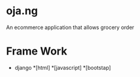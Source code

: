 # oja.ng
An ecommerce application that allows grocery order

# Frame Work
 - django
 *[html]
*[javascript]
*[bootstap]
